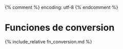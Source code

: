 {% comment %} encoding: utf-8 {% endcomment %}

# Funciones de conversion

{% include_relative fn_conversion.md %}

